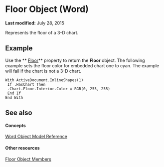 
# Floor Object (Word)

 **Last modified:** July 28, 2015

Represents the floor of a 3-D chart.

## Example

Use the  ** [Floor](1544e584-3b0f-92a8-cc8f-6b12ed66109e.md)** property to return the **Floor** object. The following example sets the floor color for embedded chart one to cyan. The example will fail if the chart is not a 3-D chart.


```
With ActiveDocument.InlineShapes(1) 
 If .HasChart Then 
 .Chart.Floor.Interior.Color = RGB(0, 255, 255) 
 End If 
End With 

```


## See also


#### Concepts


 [Word Object Model Reference](be452561-b436-bb9b-6f94-3faa9a74a6fd.md)
#### Other resources


 [Floor Object Members](dc87e3ff-3e01-641f-ebb1-4f5715ca8e2b.md)
